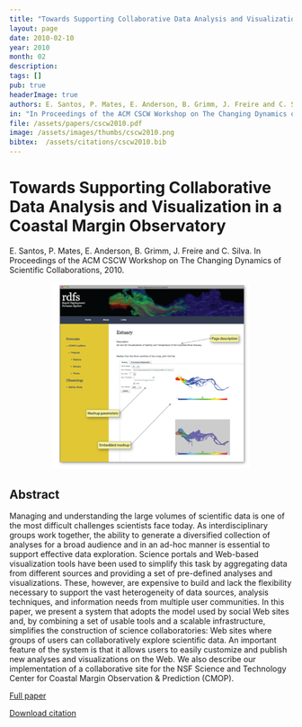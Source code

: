 ```yaml
---
title: "Towards Supporting Collaborative Data Analysis and Visualization in a Coastal Margin Observatory"
layout: page
date: 2010-02-10
year: 2010
month: 02
description:
tags: []
pub: true
headerImage: true
authors: E. Santos, P. Mates, E. Anderson, B. Grimm, J. Freire and C. Silva
in: "In Proceedings of the ACM CSCW Workshop on The Changing Dynamics of Scientific Collaborations"
file: /assets/papers/cscw2010.pdf
image: /assets/images/thumbs/cscw2010.png
bibtex:  /assets/citations/cscw2010.bib
---
```


# Towards Supporting Collaborative Data Analysis and Visualization in a Coastal Margin Observatory

E. Santos, P. Mates, E. Anderson, B. Grimm, J. Freire and C. Silva. In Proceedings of the ACM CSCW Workshop on The Changing Dynamics of Scientific Collaborations, 2010.

<center><img src="/assets/images/thumbs/cscw2010.png" style="width: 70%;" /></center>

## Abstract
Managing and understanding the large volumes of scientific data is one of the most difficult challenges scientists face today. As interdisciplinary groups work together, the ability to generate a diversified collection of analyses for a broad audience and in an ad-hoc manner is essential to support effective data exploration. Science portals and Web-based visualization tools have been used to simplify this task by aggregating data from different sources and providing a set of pre-defined analyses and visualizations. These, however, are expensive to build and lack the flexibility necessary to support the vast heterogeneity of data sources, analysis techniques, and information needs from multiple user communities. In this paper, we present a system that adopts the model used by social Web sites and, by combining a set of usable tools and a scalable infrastructure, simplifies the construction of science collaboratories: Web sites where groups of users can collaboratively explore scientific data. An important feature of the system is that it allows users to easily customize and publish new analyses and visualizations on the Web. We also describe our implementation of a collaborative site for the NSF Science and Technology Center for Coastal Margin Observation & Prediction (CMOP).

[Full paper](/assets/papers/cscw2010.pdf)

[Download citation](/assets/citations/cscw2010.bib) 